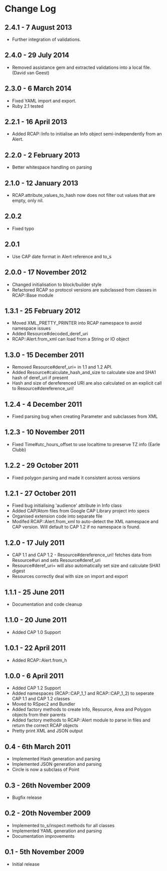 Change Log
==========

## 2.4.1 - 7 August 2013

* Further integration of validations.

## 2.4.0 - 29 July 2014

* Removed assistance gem and extracted validations into a local file. (David van Geest)

## 2.3.0 - 6 March 2014

* Fixed YAML import and export. 
* Ruby 2.1 tested

## 2.2.1 - 16 April 2013

* Added RCAP::Info to initialise an Info object semi-independently from an Alert.

## 2.2.0 - 2 February 2013

* Better whitespace handling on parsing

## 2.1.0 - 12 January 2013

* RCAP.attribute_values_to_hash now does not filter out values that are empty, only nil.

## 2.0.2

* Fixed typo

## 2.0.1

* Use CAP date format in Alert reference and to_s

## 2.0.0 - 17 November 2012

* Changed initialisation to block/builder style
* Refactored RCAP so protocol versions are subclassed from classes in RCAP::Base module

## 1.3.1 - 25 February 2012

* Moved XML_PRETTY_PRINTER into RCAP namespace to avoid namespace issues
* Added Resource#decoded_deref_uri
* RCAP::Alert.from_xml can load from a String or IO object

## 1.3.0 - 15 December 2011

* Removed Resource#deref_uri= in 1.1 and 1.2 API. 
* Added Resource#calculate_hash_and_size to calculate size and SHA1 hash of deref_uri if present
* Hash and size of dereferenced URI are also calculated on an explicit call to Resource#dereference_uri!

## 1.2.4 - 4 December 2011

* Fixed parsing bug when creating Parameter and subclasses from XML

## 1.2.3 - 10 November 2011

* Fixed Time#utc_hours_offset to use localtime to preserve TZ info (Earle Clubb)

## 1.2.2 - 29 October 2011

* Fixed polygon parsing and made it consistent across versions

## 1.2.1 - 27 October 2011

* Fixed bug initialising 'audience' attribute in Info class 
* Added CAP/Atom files from Google CAP Library project into specs 
* Organised extension code into separate file
* Modifed RCAP::Alert.from_xml to auto-detect the XML namespace and CAP version. Will default to CAP 1.2 if no namespace is found.

## 1.2.0 - 17 July 2011

* CAP 1.1 and CAP 1.2 - Resource#dereference_uri! fetches data from Resource#uri and sets Resource#deref_uri 
* Resource#deref_uri= will also automatically set size and calculate SHA1 digest
* Resources correctly deal with size on import and export

## 1.1.1 - 25 June 2011

* Documentation and code cleanup 

## 1.1.0 - 20 June 2011

* Added CAP 1.0 Support

## 1.0.1 - 22 April 2011

* Added RCAP::Alert.from_h

## 1.0.0 - 6 April 2011

* Added CAP 1.2 Support
* Added namespaces (RCAP::CAP_1_1 and RCAP::CAP_1_2) to seperate CAP 1.1 and CAP 1.2 classes
* Moved to RSpec2 and Bundler
* Added factory methods to create Info, Resource, Area and Polygon objects from their parents 
* Added factory methods to RCAP::Alert module to parse in files and return the correct RCAP objects
* Pretty print XML and JSON output

## 0.4 - 6th March 2011

* Implemented Hash generation and parsing
* Implemented JSON generation and parsing
* Circle is now a subclass of Point

## 0.3 - 26th November 2009

* Bugfix release

## 0.2 - 20th November 2009

* Implemented to_s/inspect methods for all classes
* Implemented YAML generation and parsing
* Documentation improvements

## 0.1 - 5th November 2009

* Initial release                                                                                                                                                                                               

